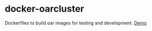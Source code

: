 docker-oarcluster
=================

Dockerfiles to build oar images for testing and development. [Demo](https://asciinema.org/a/8353)

